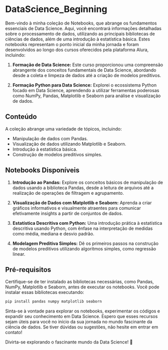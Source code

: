 # DataScience_Beginning

Bem-vindo à minha coleção de Notebooks, que abrange os fundamentos essenciais de Data Science. Aqui, você encontrará informações detalhadas sobre o processamento de dados, utilizando as principais bibliotecas de ciências de dados, além de uma introdução à estatística básica. Estes notebooks representam o ponto inicial da minha jornada e foram desenvolvidos ao longo dos cursos oferecidos pela plataforma Alura, incluindo:

1. **Formação de Data Science:** Este curso proporcionou uma compreensão abrangente dos conceitos fundamentais de Data Science, abordando desde a coleta e limpeza de dados até a criação de modelos preditivos.

2. **Formação Python para Data Science:** Explorei o ecossistema Python focado em Data Science, aprendendo a utilizar ferramentas poderosas como NumPy, Pandas, Matplotlib e Seaborn para análise e visualização de dados.

## Conteúdo

A coleção abrange uma variedade de tópicos, incluindo:

- Manipulação de dados com Pandas.
- Visualização de dados utilizando Matplotlib e Seaborn.
- Introdução à estatística básica.
- Construção de modelos preditivos simples.

## Notebooks Disponíveis

1. **Introdução ao Pandas:** Explore os conceitos básicos de manipulação de dados usando a biblioteca Pandas, desde a leitura de arquivos até a realização de operações de filtragem e agrupamento.

2. **Visualização de Dados com Matplotlib e Seaborn:** Aprenda a criar gráficos informativos e visualmente atraentes para comunicar efetivamente insights a partir de conjuntos de dados.

3. **Estatística Descritiva com Python:** Uma introdução prática à estatística descritiva usando Python, com ênfase na interpretação de medidas como média, mediana e desvio padrão.

4. **Modelagem Preditiva Simples:** Dê os primeiros passos na construção de modelos preditivos utilizando algoritmos simples, como regressão linear.

## Pré-requisitos

Certifique-se de ter instalado as bibliotecas necessárias, como Pandas, NumPy, Matplotlib e Seaborn, antes de executar os notebooks. Você pode instalar essas bibliotecas executando:

```bash
pip install pandas numpy matplotlib seaborn
```

Sinta-se à vontade para explorar os notebooks, experimentar os códigos e expandir seu conhecimento em Data Science. Espero que esses recursos sejam úteis para você no início da sua jornada no mundo fascinante da ciência de dados. Se tiver dúvidas ou sugestões, não hesite em entrar em contato!

Divirta-se explorando o fascinante mundo da Data Science! 🚀
